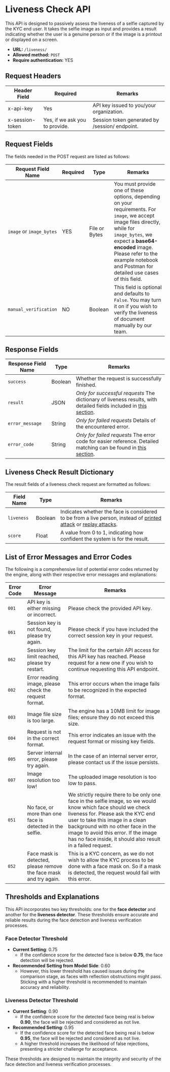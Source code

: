 # Liveness Check API
This API is designed to passively assess the liveness of a selfie captured by the KYC end user. It takes the selfie image as input and provides a result indicating whether the user is a genuine person or if the image is a printout or displayed on a screen.

- **URL:** `/liveness/`
- **Allowed method:** `POST`
- **Require authentication:** YES

## Request Headers
| Header Field | Required | Remarks                                  |
|--------------|----------|------------------------------------------|
| x-api-key    | Yes      | API key issued to you/your organization. |
| x-session-token | Yes, if we ask you to provide.  | Session token generated by /session/ endpoint. |

## Request Fields
The fields needed in the POST request are listed as follows:

| Request Field Name      | Required | Type          | Remarks |
|-------------------------|----------|---------------|---------|
| `image` or `image_bytes`| YES      | File or Bytes | You must provide one of these options, depending on your requirements. For `image`, we accept image files directly, while for `image_bytes`, we expect a **base64-encoded** image. Please refer to the example notebook and Postman for detailed use cases of this field.
| `manual_verification`   | NO       | Boolean       | This field is optional and defaults to `False`. You may turn it on if you wish to verify the liveness of document manually by our team. |

## Response Fields

| Response Field Name | Type     | Remarks                                            |
|----------------------|----------|----------------------------------------------------|
| `success`              | Boolean  | Whether the request is successfully finished.   |
| `result`               | JSON     | *Only for successful requests* The dictionary of liveness results, with detailed fields included in [this section](#liveness-check-result-dictionary). |
| `error_message`        | String   | *Only for failed requests* Details of the encountered error. |
| `error_code`           | String   | *Only for failed requests* The error code for easier reference. Detailed matching can be found in [this section](#list-of-error-messages-and-error-codes).

## Liveness Check Result Dictionary
The result fields of a liveness check request are formatted as follows:

| Field Name | Type    | Remarks |
|------------|---------|---------|
| `liveness`   | Boolean | Indicates whether the face is considered to be from a live person, instead of [printed attack](https://paperswithcode.com/task/face-anti-spoofing#:~:text=Print%20attack%3A%20The%20attacker%20uses%20someone%E2%80%99s%20photo.%20The%20image%20is%20printed%20or%20displayed%20on%20a%20digital%20device.) or [replay attacks](https://paperswithcode.com/task/face-anti-spoofing#:~:text=Replay/video%20attack%3A%20A%20more%20sophisticated%20way%20to%20trick%20the%20system%2C%20which%20usually%20requires%20a%20looped%20video%20of%20a%20victim%E2%80%99s%20face.%20This%20approach%20ensures%20behaviour%20and%20facial%20movements%20to%20look%20more%20%E2%80%98natural%E2%80%99%20compared%20to%20holding%20someone%E2%80%99s%20photo).|
| `score`      | Float   | A value from 0 to 1, indicating how confident the system is for the result.

## List of Error Messages and Error Codes

The following is a comprehensive list of potential error codes returned by the engine, along with their respective error messages and explanations:

| Error Code | Error Message                                        | Remarks                                                    |
|------------|-----------------------------------------------------|------------------------------------------------------------|
| `001`        | API key is either missing or incorrect.            | Please check the provided API key.            |
| `061`        | Session key is not found, please try again. | Please check if you have included the correct session key in your request. |
| `062`        | Session key limit reached, please try restart. | The limit for the certain API access for this API key has reached. Please request for a new one if you wish to continue requesting this API endpoint. | 
| `002`        | Error reading image, please check the request format. | This error occurs when the image fails to be recognized in the expected format.|
| `003`        | Image file size is too large.                      | The engine has a 10MB limit for image files; ensure they do not exceed this size.|
| `004`        | Request is not in the correct format.              | This error indicates an issue with the request format or missing key fields.|
| `005`        | Server internal error, please try again.           | In the case of an internal server error, please contact us if the issue persists.|
| `007`        | Image resolution too low!                          | The uploaded image resolution is too low to pass. |
| `051`        | No face, or more than one face is detected in the selfie. | We strictly require there to be only one face in the selfie image, so we would know which face should we check liveness for. Please ask the KYC end user to take this image in a clean background with no other face in the image to avoid this error. If the image has no face inside, it should also result in a failed request.|
| `052`        | Face mask is detected, please remove the face mask and try again. | This is a KYC concern, as we do not wish to allow the KYC process to be done with a face mask on. So if a mask is detected, the request would fail with this error.

## Thresholds and Explanations

This API incorporates two key thresholds: one for the **face detector** and another for the **liveness detector**. These thresholds ensure accurate and reliable results during the face detection and liveness verification processes.

### Face Detector Threshold
- **Current Setting**: 0.75  
    - If the confidence score for the detected face is below **0.75**, the face detection will be rejected.
- **Recommended Setting from Model Side**: 0.60  
    - However, this lower threshold has caused issues during the comparison stage, as faces with reflection obstructions might pass. Sticking with a higher threshold is recommended to maintain accuracy and reliability.

### Liveness Detector Threshold
- **Current Setting**: 0.90  
    - If the confidence score for the detected face being real is below **0.90**, the face will be rejected and considered as not live.
- **Recommended Setting**: 0.95  
    - If the confidence score for the detected face being real is below **0.95**, the face will be rejected and considered as not live.
    - A higher threshold increases the likelihood of false rejections, presenting a stricter challenge for acceptance.

These thresholds are designed to maintain the integrity and security of the face detection and liveness verification processes.
